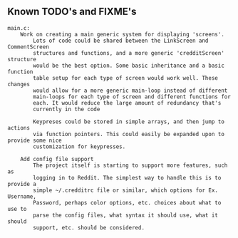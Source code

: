 
Known TODO's and FIXME's
------------------------
    main.c:
        Work on creating a main generic system for displaying 'screens'.
            Lots of code could be shared between the LinkScreen and CommentScreen
            structures and functions, and a more generic 'credditScreen' structure
            would be the best option. Some basic inheritance and a basic function
            table setup for each type of screen would work well. These changes
            would allow for a more generic main-loop instead of different
            main-loops for each type of screen and different functions for
            each. It would reduce the large amount of redundancy that's
            currently in the code

            Keypreses could be stored in simple arrays, and then jump to actions
            via function pointers. This could easily be expanded upon to provide some nice
            customization for keypresses.

        Add config file support
            The project itself is starting to support more features, such as
            logging in to Reddit. The simplest way to handle this is to provide a
            simple ~/.credditrc file or similar, which options for Ex. Username,
            Password, perhaps color options, etc. choices about what to use to
            parse the config files, what syntax it should use, what it should
            support, etc. should be considered.
